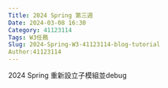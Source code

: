 ```yaml
---
Title: 2024 Spring 第三週
Date: 2024-03-08 16:30
Category: 41123114
Tags: W3任務
Slug: 2024-Spring-W3-41123114-blog-tutorial
Author:41123114
---
```


2024 Spring 重新設立子模組並debug

<!-- PELICAN_END_SUMMARY -->
